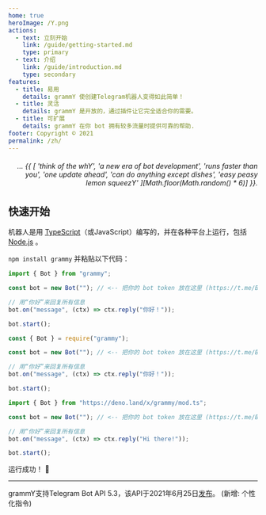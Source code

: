```yaml
---
home: true
heroImage: /Y.png
actions:
  - text: 立刻开始
    link: /guide/getting-started.md
    type: primary
  - text: 介绍
    link: /guide/introduction.md
    type: secondary
features:
  - title: 易用
    details: grammY 使创建Telegram机器人变得如此简单！
  - title: 灵活
    details: grammY 是开放的，通过插件让它完全适合你的需要。
  - title: 可扩展
    details: grammY 在你 bot 拥有较多流量时提供可靠的帮助.
footer: Copyright © 2021
permalink: /zh/
---
```


<h6 align="right">… {{ [
  'think of the whY',
  'a new era of bot development',
  'runs faster than you',
  'one update ahead',
  'can do anything except dishes',
  'easy peasy lemon squeezY'
][Math.floor(Math.random() * 6)] }}.</h6>

## 快速开始

机器人是用 [TypeScript](https://www.typescriptlang.org)（或JavaScript）编写的，并在各种平台上运行，包括 [Node.js](https://nodejs.org) 。

`npm install grammy` 并粘贴以下代码：

<CodeGroup>
  <CodeGroupItem title="TS" active>

```ts
import { Bot } from "grammy";

const bot = new Bot(""); // <-- 把你的 bot token 放在这里 (https://t.me/BotFather)

// 用“你好”来回复所有信息
bot.on("message", (ctx) => ctx.reply("你好！"));

bot.start();
```

</CodeGroupItem>
 <CodeGroupItem title="JS">

```ts
const { Bot } = require("grammy");

const bot = new Bot(""); // <-- 把你的 bot token 放在这里 (https://t.me/BotFather)

// 用“你好”来回复所有信息
bot.on("message", (ctx) => ctx.reply("你好！"));

bot.start();
```

</CodeGroupItem>
 <CodeGroupItem title="Deno">

```ts
import { Bot } from "https://deno.land/x/grammy/mod.ts";

const bot = new Bot(""); // <-- 把你的 bot token 放在这里 (https://t.me/BotFather)

// 用“你好”来回复所有信息
bot.on("message", (ctx) => ctx.reply("Hi there!"));

bot.start();
```

</CodeGroupItem>
</CodeGroup>

运行成功！ :tada:

---

grammY支持Telegram Bot API 5.3，该API于2021年6月25日[发布](https://core.telegram.org/bots/api#june-25-2021)。
(新增: 个性化指令)
